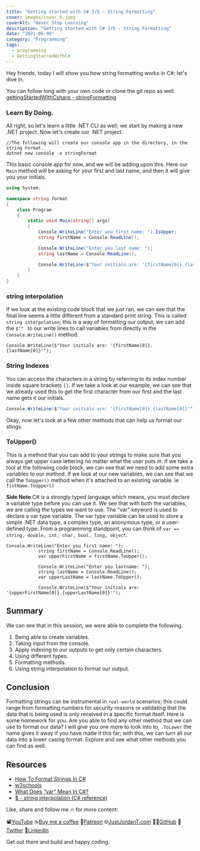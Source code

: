 ```yaml
---
title: "Getting started with C# 3/5 - String Formatting"
cover: images/cover_6.jpeg
coverAlt: "Never Stop Learning"
description: "Getting started with C# 3/5 - String Formatting"
date: "2021-06-09"
category: "Programming"
tags:
  - programming
  - GettingStartedWithC#
---
```

Hey friends, today I will show you how string formatting works in C#; let's dive in.

You can follow long with your own code or clone the git repo as well. [gettingStartedWIthCsharp - stringFormatting](https://github.com/JustJordanT/gettingStartedWithCsharp/tree/main/gettingStartedWIthCsharp%20-%20stringFormatting/stringFormat)
<!--truncate-->

### Learn By Doing.

All right, so let's learn a little .NET CLI as well; we start by making a new .NET project. Now let's create our .NET project.

```cSharp
//The following will create our console app in the directory, in the string Format.
dotnet new console -o stringFormat
```

This basic console app for now, and we will be adding upon this. Here our `Main` method will be asking for your first and last name, and then it will give you your initials.

```csharp
using System;

namespace string format
{
    class Program
    {
        static void Main(string[] args)
        {
            Console.WriteLine("Enter you first name: ").IsUpper;
            string firstName = Console.ReadLine();

            Console.WriteLine("Enter you last name: ");
            string lastName = Console.ReadLine();

            Console.WriteLine($"Your initials are: '{firstName[0]}.{lastName[0]}'");
        }
    }
}
```

### string interpolation

If we look at the existing code block that we just ran, we can see that the final line seems a little different from a standard print string. This is called `string interpolation`; this is a way of formatting our output; we can add the `$"" ` to our write lines to call variables from directly in the `Console.WriteLine()` method.

```cSharp
Console.WriteLine($"Your initials are: '{firstName[0]}.{lastName[0]}'");
```


### String Indexes

You can access the characters in a string by referring to its index number inside square brackets `[]`. If we take a look at our example, we can see that we already used this to get the first character from our first and the last name gets it our initials.
```csharp
Console.WriteLine($"Your initials are: '{firstName[0]}.{lastName[0]}'");
```

Okay, now let's look at a few other methods that can help us format our stings.

### ToUpper()

This is a method that you can add to your strings to make sure that you always get upper case lettering no matter what the user puts in. If we take a tool at the following code block, we can see that we need to add some extra variables to our method. If we look at our new variables, we can see that we call the `ToUpper()` method when it's attached to an existing variable. ie `fistName.ToUpper()`

**Side Note**
C# is a strongly typed language which means, you must declare a variable type before you can use it. We see that with both the variables, we are calling the types we want to use. The "var" keyword is used to declare a var type variable. The var type variable can be used to store a simple .NET data type, a complex type, an anonymous type, or a user-defined type.
From a programming standpoint, you can think of `var == string, double, int, char, bool, long, object`.


```cSharp
Console.WriteLine("Enter you first name: ");
            string firstName = Console.ReadLine();
            var upperFirstName = firstName.ToUpper();

            Console.WriteLine("Enter you lastname: ");
            string lastName = Console.ReadLine();
            var upperLastName = lastName.ToUpper();

            Console.WriteLine($"Your initials are: '{upperFirstName[0]}.{upperLastName[0]}'");
```

## Summary

We can see that in this session, we were able to complete the following.

1. Being able to create variables.
2. Taking input from the console.
3. Apply indexing to our outputs to get only certain characters.
4. Using different types.
5. Formatting methods.
6. Using string interpolation to format our output.

## Conclusion

Formatting strings can be instrumental in `real-world` scenarios; this could range from formatting numbers for security reasons or validating that the data that is being used is only received in a specific format itself.
Here is some homework for you. Are you able to find any other method that we can use to format our data? I will give you one more to look into to, `.ToLower` the name gives it away if you have made it this far; with this, we can turn all our data into a lower casing format. Explore and see what other methods you can find as well.


## Resources

- [How To Format Strings In C#](https://www.c-sharpcorner.com/UploadFile/mahesh/format-string-in-C-Sharp/)
- [w3schools](https://www.w3schools.com/cs/index.php)
- [What Does “var” Mean In C#?](https://www.c-sharpcorner.com/article/what-does-var-mean-in-c-sharp/)
- [$ - string interpolation (C# reference)](https://docs.microsoft.com/en-us/dotnet/csharp/language-reference/tokens/interpolated)

Like, share and follow me 🔥 for more content:

📽[YouTube](https://www.youtube.com/channel/UCWMddXhNGWkzBYYS9cv-7Qg)
☕[Buy me a coffee](https://ko-fi.com/justjordant)
💖[Patreon](https://www.patreon.com/JustJordanT)
🌐[JustJordanT.com](www.justjordant.com)
🐱‍💻[GitHub](https://github.com/JustJordanT)
🤠[Twitter](https://twitter.com/Just_Jordan_T)
🏢[LinkedIn](https://www.linkedin.com/in/justjordant/)

Get out there and build and happy coding.